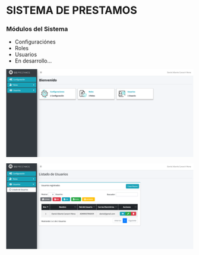 # SISTEMA DE PRESTAMOS

### Módulos del Sistema

- Configuraciónes
- Roles
- Usuarios
- En desarrollo... 

![preview img](/preview.png)

![preview img](/preview2.png)

